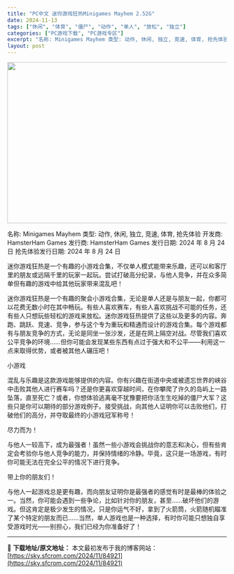 ```yaml
---
title: "PC中文 迷你游戏狂热Minigames Mayhem 2.52G"
date: 2024-11-13
tags: ["休闲", "体育", "僵尸", "动作", "单人", "放松", "独立"]
categories: ["PC游戏下载", "PC游戏专区"]
excerpt: "名称: Minigames Mayhem 类型: 动作, 休闲, 独立, 竞速, 体育, 抢先体验 开发商: HamsterHam Games 发行商: HamsterHam Games 发行日期: 2024 年 8 月 24 日 抢先体验发行日期: 2024 年 8 月 24 日 迷你游戏狂热是一&hellip;"
layout: post
---
```


<img class="aligncenter size-full wp-image-84922" src="https://sky.sfcrom.com/wp-content/uploads/2024/11/2024111307072044.webp" alt="" width="660" height="370" />

名称: Minigames Mayhem
类型: 动作, 休闲, 独立, 竞速, 体育, 抢先体验
开发商: HamsterHam Games
发行商: HamsterHam Games
发行日期: 2024 年 8 月 24 日
抢先体验发行日期: 2024 年 8 月 24 日

迷你游戏狂热是一个有趣的小游戏合集，不仅单人模式能带来乐趣，还可以和客厅里的朋友或远隔千里的玩家一起玩。尝试打破高分纪录，与他人竞争，并在众多简单但有趣的游戏中给其他玩家带来混乱吧！

迷你游戏狂热是一个有趣的聚会小游戏合集，无论是单人还是与朋友一起，你都可以花费无数小时在其中畅玩。有些人喜欢赛车，有些人喜欢挑战不可能的任务，还有些人只想玩些轻松的游戏来放松。迷你游戏狂热提供了这些以及更多的内容。奔跑、跳跃、竞速、竞争，参与这个专为重玩和精通而设计的游戏合集。每个游戏都有与朋友竞争的方式，无论是同坐一张沙发，还是在网上隔空对战。尽管我们喜欢公平竞争的环境……但你可能会发现某些东西有点过于强大和不公平——利用这一点来取得优势，或者被其他人碾压吧！

小游戏

混乱与乐趣是这款游戏能够提供的内容。你有兴趣在街道中央或被遗忘世界的峡谷中击败其他人进行赛车吗？还是你更喜欢穿越时间，在你攀爬了许久的岛屿上一路坠落，直至死亡？或者，你想体验逃离毫不犹豫要把你活生生吃掉的僵尸大军？这些只是你可以期待的部分游戏例子。接受挑战，向其他人证明你可以击败他们，打破他们的高分，并夺取最终的小游戏冠军称号！

尽力而为！

与他人一较高下，成为最强者！虽然一些小游戏会挑战你的意志和决心，但有些肯定会考验你与他人竞争的能力，并保持情绪的冷静。毕竟，这只是一场游戏，有时你可能无法在完全公平的情况下进行竞争。

带上你的朋友们！

与他人一起游戏总是更有趣，而向朋友证明你是最强者的感觉有时是最棒的体验之一。当然，你可能会遇到一些争论，比如针对你的朋友，甚至……破坏他们的游戏。但这肯定是极少发生的情况，只是你运气不好，拿到了火箭筒，火箭随机瞄准了某个特定的朋友而已……当然，单人游戏也是一种选择，有时你可能只想独自享受游戏时光——别担心，我们已经为你准备好了！

---
📖 **下载地址/原文地址：** 本文最初发布于我的博客网站：[https://sky.sfcrom.com/2024/11/84921](https://sky.sfcrom.com/2024/11/84921)
